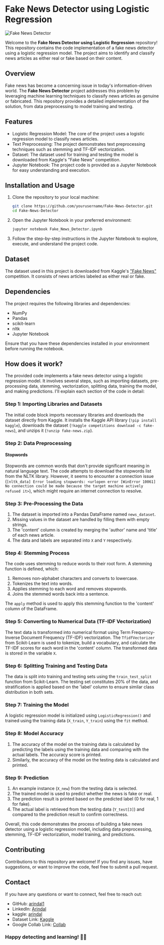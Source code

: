 # Fake News Detector using Logistic Regression

![Fake News Detector](https://example.com/path/to/your/image.png)

Welcome to the **Fake News Detector using Logistic Regression** repository! This repository contains the code implementation of a fake news detector using a logistic regression model. The project aims to identify and classify news articles as either real or fake based on their content.

## Overview

Fake news has become a concerning issue in today's information-driven world. The **Fake News Detector** project addresses this problem by leveraging machine learning techniques to classify news articles as genuine or fabricated. This repository provides a detailed implementation of the solution, from data preprocessing to model training and testing.

## Features

- Logistic Regression Model: The core of the project uses a logistic regression model to classify news articles.
- Text Preprocessing: The project demonstrates text preprocessing techniques such as stemming and TF-IDF vectorization.
- Dataset: The dataset used for training and testing the model is downloaded from Kaggle's "Fake News" competition.
- Jupyter Notebook: The project code is provided as a Jupyter Notebook for easy understanding and execution.

## Installation and Usage

1. Clone the repository to your local machine:

   ```bash
   git clone https://github.com/yourusername/Fake-News-Detector.git
   cd Fake-News-Detector
   ```

2. Open the Jupyter Notebook in your preferred environment:

   ```bash
   jupyter notebook Fake_News_Detector.ipynb
   ```

3. Follow the step-by-step instructions in the Jupyter Notebook to explore, execute, and understand the project code.

## Dataset

The dataset used in this project is downloaded from Kaggle's ["Fake News"](https://www.kaggle.com/competitions/fake-news) competition. It consists of news articles labeled as either real or fake.

## Dependencies

The project requires the following libraries and dependencies:

- NumPy
- Pandas
- scikit-learn
- nltk
- Jupyter Notebook

Ensure that you have these dependencies installed in your environment before running the notebook.

## How does it work?

The provided code implements a fake news detector using a logistic regression model. It involves several steps, such as importing datasets, pre-processing data, stemming, vectorization, splitting data, training the model, and making predictions. I'll explain each section of the code in detail:

### Step 1: Importing Libraries and Datasets

The initial code block imports necessary libraries and downloads the dataset directly from Kaggle. It installs the Kaggle API library (`!pip install kaggle`), downloads the dataset (`!kaggle competitions download -c fake-news`), and unzips it (`!unzip fake-news.zip`).

### Step 2: Data Preprocessing

#### Stopwords

Stopwords are common words that don't provide significant meaning in natural language text. The code attempts to download the stopwords list from the NLTK library. However, it seems to encounter a connection issue (`[nltk_data] Error loading stopwords: <urlopen error [WinError 10061] No connection could be made because the target machine actively refused it>`), which might require an internet connection to resolve.

### Step 3: Pre-Processing the Data

1. The dataset is imported into a Pandas DataFrame named `news_dataset`.
2. Missing values in the dataset are handled by filling them with empty strings.
3. The 'content' column is created by merging the 'author' name and 'title' of each news article.
4. The data and labels are separated into `X` and `Y` respectively.

### Step 4: Stemming Process

The code uses stemming to reduce words to their root form. A stemming function is defined, which:
1. Removes non-alphabet characters and converts to lowercase.
2. Tokenizes the text into words.
3. Applies stemming to each word and removes stopwords.
4. Joins the stemmed words back into a sentence.

The `apply` method is used to apply this stemming function to the 'content' column of the DataFrame.

### Step 5: Converting to Numerical Data (TF-IDF Vectorization)

The text data is transformed into numerical format using Term Frequency-Inverse Document Frequency (TF-IDF) vectorization. The `TfidfVectorizer` from Scikit-Learn is used to tokenize, build a vocabulary, and calculate the TF-IDF scores for each word in the 'content' column. The transformed data is stored in the variable `X`.

### Step 6: Splitting Training and Testing Data

The data is split into training and testing sets using the `train_test_split` function from Scikit-Learn. The testing set constitutes 20% of the data, and stratification is applied based on the 'label' column to ensure similar class distribution in both sets.

### Step 7: Training the Model

A logistic regression model is initialized using `LogisticRegression()` and trained using the training data (`X_train`, `Y_train`) using the `fit` method.

### Step 8: Model Accuracy

1. The accuracy of the model on the training data is calculated by predicting the labels using the training data and comparing with the actual labels. The accuracy score is printed.
2. Similarly, the accuracy of the model on the testing data is calculated and printed.

### Step 9: Prediction

1. An example instance (`X_new`) from the testing data is selected.
2. The trained model is used to predict whether the news is fake or real.
3. The prediction result is printed based on the predicted label (0 for real, 1 for fake).
4. The actual label is retrieved from the testing data (`Y_test[3]`) and compared to the prediction result to confirm correctness.

Overall, this code demonstrates the process of building a fake news detector using a logistic regression model, including data preprocessing, stemming, TF-IDF vectorization, model training, and predictions.

## Contributing

Contributions to this repository are welcome! If you find any issues, have suggestions, or want to improve the code, feel free to submit a pull request.

## Contact

If you have any questions or want to connect, feel free to reach out:

- GitHub: [arindal1](https://github.com/arindal1)
- LinkedIn: [Arindal](https://www.linkedin.com/in/arindalchar/)
- kaggle: [arindal](https://www.kaggle.com/arindal)
- Dataset Link: <a href="https://www.kaggle.com/competitions/fake-news/data" target="_blank"> Kaggle </a>
- Google Collab Link: <a href="1YxD2SRlRn9YfG5Lak7Pr9b8Y7bg6maOZ" target="_blank"> Collab </a>

### Happy detecting and learning! 🕵️‍♂️
